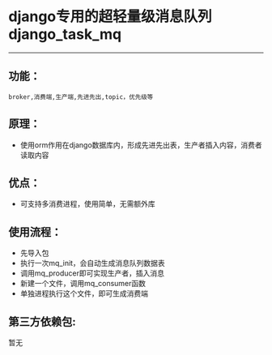 # django专用的超轻量级消息队列 django_task_mq
---------
## 功能：  
    broker,消费端,生产端,先进先出,topic，优先级等
## 原理：  
  - 使用orm作用在django数据库内，形成先进先出表，生产者插入内容，消费者读取内容
## 优点：
  - 可支持多消费进程，使用简单，无需额外库
## 使用流程：
  - 先导入包
  - 执行一次mq_init，会自动生成消息队列数据表
  - 调用mq_producer即可实现生产者，插入消息
  - 新建一个文件，调用mq_consumer函数
  - 单独进程执行这个文件，即可生成消费端
## 第三方依赖包:  
  暂无
